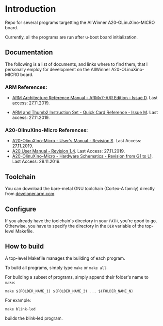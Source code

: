 # Introduction
Repo for several programs targetting the AllWinner A20-OLinuXino-MICRO board.

Currently, all the programs are run after u-boot board initialization.

## Documentation
The following is a list of documents, and links where to find them, that I
personally employ for development on the AllWinner A20-OLinuXino-MICRO board.

### ARM References:

 * [ARM Architecture Reference Manual - ARMv7-A/R Edition - Issue D](https://static.docs.arm.com/ddi0406/cd/DDI0406C_d_armv7ar_arm.pdf?_ga=2.57310826.1757749621.1574847913-298474141.1565170953). Last access: 27.11.2019.

 * [ARM and Thumb2 Instruction Set - Quick Card Reference - Issue M](http://infocenter.arm.com/help/topic/com.arm.doc.qrc0001m/QRC0001_UAL.pdf). Last access: 27.11.2019.

### A20-OlinuXino-Micro References:

 * [A20-OlinuXino-Micro - User's Manual - Revision S](https://www.olimex.com/Products/OLinuXino/A20/A20-OLinuXino-MICRO/resources/A20-OLinuXino-Micro.pdf). Last Access: 27.11.2019.
 * [A20 User Manual - Revision 1.4](https://github.com/allwinner-zh/documents/blob/master/A20/A20_User_Manual_v1.4_20150510.pdf). Last Access: 27.11.2019.
 * [A20-OlinuXino-Micro - Hardware Schematics - Revision from G1 to L1](https://github.com/OLIMEX/OLINUXINO/tree/master/HARDWARE/A20-OLinuXino-MICRO). Last Access: 28.11.2019.

## Toolchain
You can download the bare-metal GNU toolchain (Cortex-A family) directly from
[developer.arm.com](https://developer.arm.com/tools-and-software/open-source-software/developer-tools/gnu-toolchain/gnu-a/downloads)

## Configure
If you already have the toolchain's directory in your `PATH`, you're good to go.
Otherwise, you have to specify the directory in the `DIR` variable of the top-level
Makefile.

## How to build
A top-level Makefile manages the building of each program.

To build all programs, simply type `make` or `make all`.

For building a subset of programs, simply append their folder's name to `make`:

```make $(FOLDER_NAME_1) $(FOLDER_NAME_2) ... $(FOLDER_NAME_N)```

For example:

```make blink-led```

builds the blink-led program.

